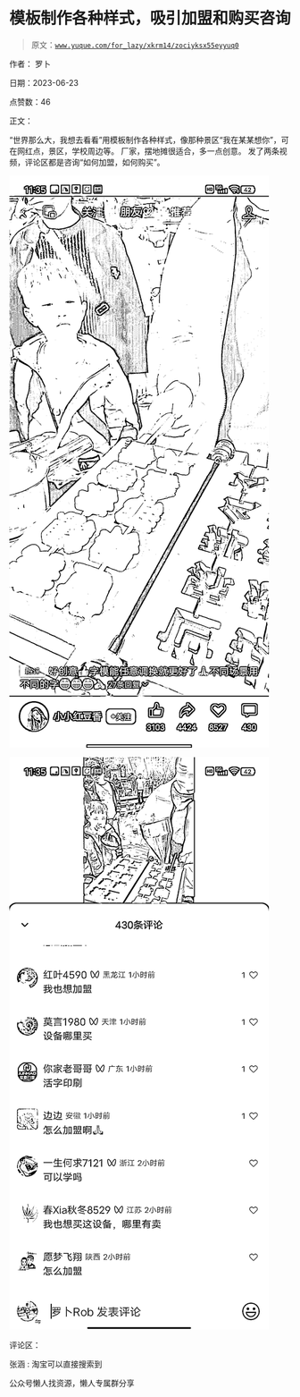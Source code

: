 # 模板制作各种样式，吸引加盟和购买咨询

> 原文：[`www.yuque.com/for_lazy/xkrm14/zociyksx55eyyuq0`](https://www.yuque.com/for_lazy/xkrm14/zociyksx55eyyuq0)

作者： 罗卜

日期：2023-06-23

点赞数：46

正文：

“世界那么大，我想去看看”用模板制作各种样式，像那种景区“我在某某想你”，可在网红点，景区，学校周边等。 厂家，摆地摊很适合，多一点创意。 发了两条视频，评论区都是咨询“如何加盟，如何购买”。

![](img/5f96729faeea5d13d779c5c61bad04c6.png)  

![](img/4ee23985b269dfa33e773674c251021e.png)  

评论区：

张涵 : 淘宝可以直接搜索到

公众号懒人找资源，懒人专属群分享

